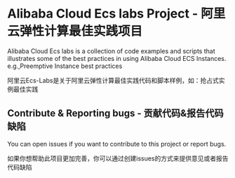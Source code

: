 # Alibaba Cloud Ecs labs Project - 阿里云弹性计算最佳实践项目

Alibaba Cloud Ecs labs is a collection of code examples and scripts that illustrates some of the best practices in using Alibaba Cloud ECS Instances. e.g.,Preemptive Instance best practices

阿里云Ecs-Labs是关于阿里云弹性计算最佳实践代码和脚本样例，如：抢占式实例最佳实践

## Contribute & Reporting bugs - 贡献代码&报告代码缺陷
You can open issues if you want to contribute to this project or report bugs.

如果你想帮助此项目更加完善，你可以通过创建issues的方式来提供意见或者报告代码缺陷
